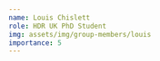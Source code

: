 ```yaml
---
name: Louis Chislett
role: HDR UK PhD Student
img: assets/img/group-members/louis
importance: 5
---
```

